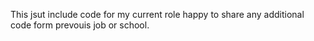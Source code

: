 This jsut include code for my current role happy to share any additional code form prevouis job or school. 
